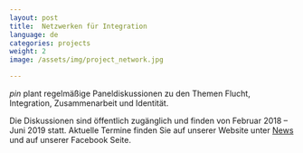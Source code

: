 ```yaml
---
layout: post
title:  Netzwerken für Integration
language: de
categories: projects
weight: 2
image: /assets/img/project_network.jpg

---
```


*pin* plant regelmäßige Paneldiskussionen zu den Themen Flucht, Integration, Zusammenarbeit und Identität.

Die Diskussionen sind öffentlich zugänglich und finden von Februar 2018 – Juni 2019 statt. Aktuelle Termine finden Sie auf unserer Website unter <a class='scroll-on-page-link' href='#start'>News</a> und auf unserer Facebook Seite.
